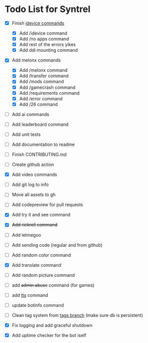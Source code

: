 # Todo List for Syntrel

- [x] Finish [idevice commands](https://github.com/jkcoxson/idevice/blob/master/idevice/src/lib.rs#L522)
  - [x] Add /idevice command
  - [x] Add /no apps command
  - [x] Add rest of the errors yikes
  - [x] Add ddi mounting command

- [x] Add melonx commands
  - [x] Add /melonx command
  - [x] Add /transfer command
  - [x] Add /mods command
  - [x] Add /gamecrash command
  - [x] Add /requirements command
  - [x] Add /error command
  - [x] Add /26 command

- [ ] Add ai commands

- [ ] Add leaderboard command

- [ ] Add unit tests

- [ ] Add documentation to readme

- [ ] Finish CONTRIBUTING.md

- [ ] Create github action 

- [x] Add video commands

- [ ] Add git log to info 

- [ ] Move all assets to gh

- [ ] Add codepreview for pull requests

- [x] Add try it and see command

- [x] ~~Add rickroll command~~

- [ ] Add letmegoo

- [ ] Add sending code (regular and from github)

- [ ] Add random color command

- [x] Add translate command

- [ ] Add random picture command

- [ ] add ~~admin abuse~~ command (for games)

- [ ] add [tts](https://developer.puter.com/tutorials/free-unlimited-text-to-speech-api/) command

- [ ] update botinfo command

- [ ] Clean tag system from [tags branch](https://github.com/neoarz/Syntrel/tree/tags) (make sure db is persistent)

- [x] Fix logging and add graceful shutdown

- [x] Add uptime checker for the bot iself 
